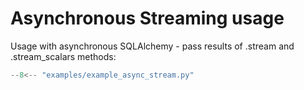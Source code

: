 # Asynchronous Streaming usage
Usage with asynchronous SQLAlchemy - pass results of .stream and .stream_scalars methods:

```python
--8<-- "examples/example_async_stream.py"
```